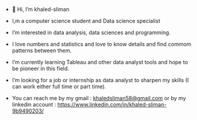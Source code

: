 - 👋 Hi, I’m khaled-sliman

- I,m a computer science student and Data science specialist

- I’m interested in data analysis, data sciences and programming.

- I love numbers and statistics and love to know details and find commom patterns between them.

- I’m currently learning Tableau and other data analyst tools and hope to be pioneer in this field.

- I’m looking for a job or internship as data analyst to sharpen my skills (I can work either full time or part time).

- You can reach me by my gmail : khaledsliman58@gmail.com
  or by my linkedin account : https://www.linkedin.com/in/khaled-sliman-9b9490203/
